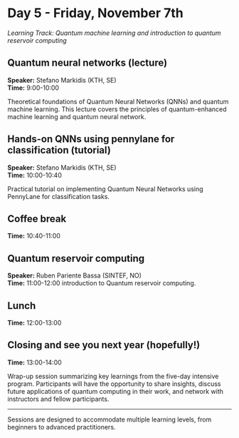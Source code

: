 # Day 5 - Friday, November 7th

*Learning Track: Quantum machine learning and introduction to quantum reservoir computing*

## Quantum neural networks (lecture)
**Speaker:** Stefano Markidis (KTH, SE)  
**Time:** 9:00-10:00

Theoretical foundations of Quantum Neural Networks (QNNs) and quantum machine learning. This lecture covers the principles of quantum-enhanced machine learning and quantum neural network.

## Hands-on QNNs using pennylane for classification (tutorial)
**Speaker:** Stefano Markidis (KTH, SE)  
**Time:** 10:00-10:40

Practical tutorial on implementing Quantum Neural Networks using PennyLane for classification tasks.

## Coffee break
**Time:** 10:40-11:00

## Quantum reservoir computing
**Speaker:** Ruben Pariente Bassa (SINTEF, NO)  
**Time:** 11:00-12:00
introduction to Quantum reservoir computing.

## Lunch
**Time:** 12:00-13:00


## Closing and see you next year (hopefully!)
**Time:** 13:00-14:00

Wrap-up session summarizing key learnings from the five-day intensive program. Participants will have the opportunity to share insights, discuss future applications of quantum computing in their work, and network with instructors and fellow participants.

---

Sessions are designed to accommodate multiple learning levels, from beginners to advanced practitioners.